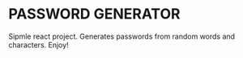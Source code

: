 # PASSWORD GENERATOR

Sipmle  react project.  Generates passwords from random words and characters. Enjoy!